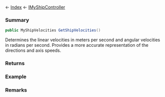 ← [Index](Api-Index) ← [IMyShipController](Sandbox.ModAPI.Ingame.IMyShipController)

### Summary

```csharp
public MyShipVelocities GetShipVelocities()
```

Determines the linear velocities in meters per second and angular velocities in radians per second. Provides a more accurate representation of the directions and axis speeds.

### Returns

### Example

### Remarks

